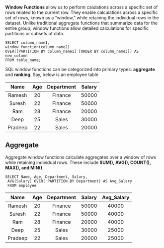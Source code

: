 **Window Functions** allow us to perform calulations across a specific set of rows related to the current row. They enable calculations across a specific set of rows, 
known as a “window,” while retaining the individual rows in the dataset. Unlike traditional aggregate functions that summarize data for the entire group, 
window functions allow detailed calculations for specific partitions or subsets of data.
```
SELECT column_name1,
window_function(column_name2)
OVER([PARTITION BY column_name1] [ORDER BY column_name3]) AS new_column
FROM table_name;
```

SQL window functions can be categorized into primary types: **aggregate** and **ranking**.
Say, below is an employee table

| Name        | Age         | Department    | Salary|
| :----:      |    :----:   |     :----:    | :----:|
| Ramesh      | 20          | Finance       | 50000
| Suresh      | 22          | Finance       | 50000
| Ram         | 28          | Finance       | 20000
| Deep        | 25          | Sales         | 30000
| Pradeep     | 22          | Sales         | 20000

## Aggregate
Aggregate window functions calculate aggregates over a window of rows while retaining individual rows. These include **SUM(), AVG(), COUNT(), MAX(), and MIN()**.
```
SELECT Name, Age, Department, Salary, 
 AVG(Salary) OVER( PARTITION BY Department) AS Avg_Salary
 FROM employee
```
| Name        | Age         | Department    | Salary | Avg_Salary|
| :----:      |    :----:   |     :----:    | :----: | :----:|
| Ramesh      | 20          | Finance       | 50000  |  40000
| Suresh      | 22          | Finance       | 50000  |  40000
| Ram         | 28          | Finance       | 20000  |  40000
| Deep        | 25          | Sales         | 30000  |  25000
| Pradeep     | 22          | Sales         | 20000  |  25000
